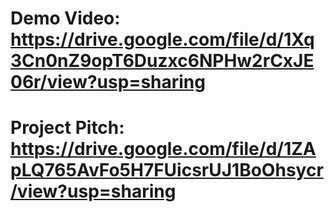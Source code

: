 # Demo Video: https://drive.google.com/file/d/1Xq3Cn0nZ9opT6Duzxc6NPHw2rCxJE06r/view?usp=sharing
# Project Pitch: https://drive.google.com/file/d/1ZApLQ765AvFo5H7FUicsrUJ1BoOhsycr/view?usp=sharing
